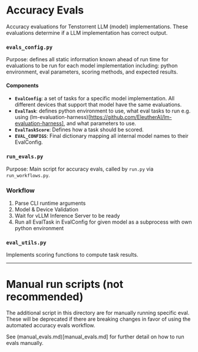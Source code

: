 # Accuracy Evals

Accuracy evaluations for Tenstorrent LLM (model) implementations. These evaluations determine if a LLM implementation has correct output.

### `evals_config.py`

Purpose: defines all static information known ahead of run time for evaluations to be run for each model implementation including: python environment, eval parameters, scoring methods, and expected results.

#### Components

- **`EvalConfig`**: a set of tasks for a specific model implementation. All different devices that support that model have the same evaluations.
- **`EvalTask`**: defines python environment to use, what eval tasks to run e.g. using (lm-evaluation-harness)[https://github.com/EleutherAI/lm-evaluation-harness], and what parameters to use.
- **`EvalTaskScore`**: Defines how a task should be scored.
- **`EVAL_CONFIGS`**: Final dictionary mapping all internal model names to their EvalConfig.

### `run_evals.py`

Purpose: Main script for accuracy evals, called by `run.py` via `run_workflows.py`.

### Workflow

1. Parse CLI runtime arguments
2. Model & Device Validation
3. Wait for vLLM Inference Server to be ready
4. Run all EvalTask in EvalConfig for given model as a subprocess with own python environment

### `eval_utils.py`

Implements scoring functions to compute task results.

---

# Manual run scripts (not recommended)

The additional script in this directory are for manually running specific eval. These will be deprecated if there are breaking changes in favor of using the automated accuracy evals workflow.

See (manual_evals.md)[manual_evals.md] for further detail on how to run evals manually.
